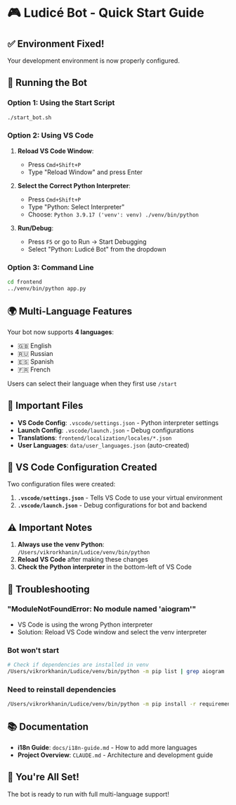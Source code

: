 # 🎮 Ludicé Bot - Quick Start Guide

## ✅ Environment Fixed!

Your development environment is now properly configured.

## 🚀 Running the Bot

### Option 1: Using the Start Script
```bash
./start_bot.sh
```

### Option 2: Using VS Code
1. **Reload VS Code Window**: 
   - Press `Cmd+Shift+P`
   - Type "Reload Window" and press Enter
   
2. **Select the Correct Python Interpreter**:
   - Press `Cmd+Shift+P`
   - Type "Python: Select Interpreter"
   - Choose: `Python 3.9.17 ('venv': venv) ./venv/bin/python`

3. **Run/Debug**:
   - Press `F5` or go to Run → Start Debugging
   - Select "Python: Ludicé Bot" from the dropdown

### Option 3: Command Line
```bash
cd frontend
../venv/bin/python app.py
```

## 🌍 Multi-Language Features

Your bot now supports **4 languages**:
- 🇬🇧 English
- 🇷🇺 Russian  
- 🇪🇸 Spanish
- 🇫🇷 French

Users can select their language when they first use `/start`

## 📁 Important Files

- **VS Code Config**: `.vscode/settings.json` - Python interpreter settings
- **Launch Config**: `.vscode/launch.json` - Debug configurations
- **Translations**: `frontend/localization/locales/*.json`
- **User Languages**: `data/user_languages.json` (auto-created)

## 🔧 VS Code Configuration Created

Two configuration files were created:

1. **`.vscode/settings.json`** - Tells VS Code to use your virtual environment
2. **`.vscode/launch.json`** - Debug configurations for bot and backend

## ⚠️ Important Notes

1. **Always use the venv Python**: `/Users/vikrorkhanin/Ludice/venv/bin/python`
2. **Reload VS Code** after making these changes
3. **Check the Python interpreter** in the bottom-left of VS Code

## 🐛 Troubleshooting

### "ModuleNotFoundError: No module named 'aiogram'"
- VS Code is using the wrong Python interpreter
- Solution: Reload VS Code window and select the venv interpreter

### Bot won't start
```bash
# Check if dependencies are installed in venv
/Users/vikrorkhanin/Ludice/venv/bin/python -m pip list | grep aiogram
```

### Need to reinstall dependencies
```bash
/Users/vikrorkhanin/Ludice/venv/bin/python -m pip install -r requirements.txt
```

## 📚 Documentation

- **i18n Guide**: `docs/i18n-guide.md` - How to add more languages
- **Project Overview**: `CLAUDE.md` - Architecture and development guide

## 🎉 You're All Set!

The bot is ready to run with full multi-language support!
